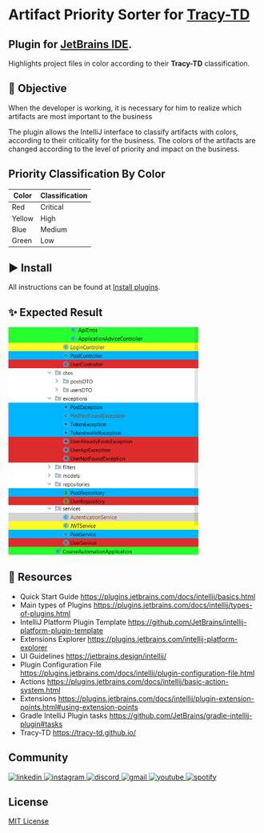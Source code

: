 # Artifact Priority Sorter for [Tracy-TD](https://tracy-td.github.io/)

## Plugin for [JetBrains IDE](https://www.jetbrains.com/).

Highlights project files in color according to their **Tracy-TD** classification.

## 📝 Objective

When the developer is working,
it is necessary for him to realize which artifacts are most important to the business

The plugin allows the IntelliJ interface to classify artifacts with colors,
according to their criticality for the business.
The colors of the artifacts are changed according to the level
of priority and impact on the business.

## Priority Classification By Color

| Color  | Classification |
|--------|----------------|
| Red    | Critical       |
| Yellow | High           |
| Blue   | Medium         |
| Green  | Low            |

## ▶ Install

All instructions can be found
at [Install plugins](https://www.jetbrains.com/help/idea/managing-plugins.html#install_plugin_from_disk).

## ✨ Expected Result

<img src="./images/tree-color-class-presentation.png" alt="Result" width="380"/>

## 🔗 Resources

- Quick Start Guide https://plugins.jetbrains.com/docs/intellij/basics.html
- Main types of Plugins https://plugins.jetbrains.com/docs/intellij/types-of-plugins.html
- IntelliJ Platform Plugin Template https://github.com/JetBrains/intellij-platform-plugin-template
- Extensions Explorer https://plugins.jetbrains.com/intellij-platform-explorer
- UI Guidelines https://jetbrains.design/intellij/
- Plugin Configuration File https://plugins.jetbrains.com/docs/intellij/plugin-configuration-file.html
- Actions https://plugins.jetbrains.com/docs/intellij/basic-action-system.html
- Extensions https://plugins.jetbrains.com/docs/intellij/plugin-extension-points.html#using-extension-points
- Gradle IntelliJ Plugin tasks https://github.com/JetBrains/gradle-intellij-plugin#tasks
- Tracy-TD https://tracy-td.github.io/

## Community
<a href="https://www.linkedin.com/company/ayty-ufpb/" target="_blank">
    <img src="https://img.shields.io/badge/-LinkedIn-%230077B5?style=for-the-badge&logo=linkedin&logoColor=white" alt="linkedin"/>
</a> 
<a href = "https://www.instagram.com/ayty.ufpb/">
    <img src="https://img.shields.io/badge/Instagram-E4405F?style=for-the-badge&logo=instagram&logoColor=white"  alt="instagram"/>
</a>
<a href = "https://discord.com/invite/AwaqbGPRkd">
    <img src="https://img.shields.io/badge/-Discord-%237289da?style=for-the-badge&logo=discord&logoColor=white" alt="discord" />
</a>
<a href = "mailto:rodrigor@rodrigor.com">
     <img src="https://img.shields.io/badge/-Gmail-%23333?style=for-the-badge&logo=gmail&logoColor=white" alt="gmail"/>
</a>
<a href = "https://www.youtube.com/playlist?list=PLAPbm9i5bB1XtW8Vutnely0sM-atIIlSv">
     <img src="https://img.shields.io/badge/-Youtube-%23E51C44?style=for-the-badge&logo=youtube&logoColor=white" alt="youtube"/>
</a>
<a href = "https://open.spotify.com/show/00qERFSDhoxtgBejIw7a5V">
     <img src="https://img.shields.io/badge/-Podcast-%2381b71a?style=for-the-badge&logo=spotify&logoColor=white" alt="spotify"/>
</a>

## License

[MIT License](./LICENSE)    